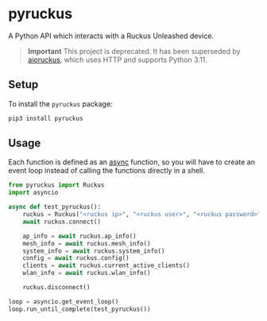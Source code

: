 # pyruckus

A Python API which interacts with a Ruckus Unleashed device.

> **Important**
> This project is deprecated. It has been superseded by [aioruckus](https://github.com/ms264556/aioruckus), which uses HTTP and supports Python 3.11.

## Setup

To install the `pyruckus` package:

```sh
pip3 install pyruckus
```

## Usage

Each function is defined as an [async](https://docs.python.org/3/library/asyncio.html) function, so you will have to create an event loop instead of calling the functions directly in a shell.

```python
from pyruckus import Ruckus
import asyncio

async def test_pyruckus():
    ruckus = Ruckus("<ruckus ip>", "<ruckus user>", "<ruckus password>")
    await ruckus.connect()

    ap_info = await ruckus.ap_info()
    mesh_info = await ruckus.mesh_info()
    system_info = await ruckus.system_info()
    config = await ruckus.config()
    clients = await ruckus.current_active_clients()
    wlan_info = await ruckus.wlan_info()

    ruckus.disconnect()

loop = asyncio.get_event_loop()
loop.run_until_complete(test_pyruckus())
```
